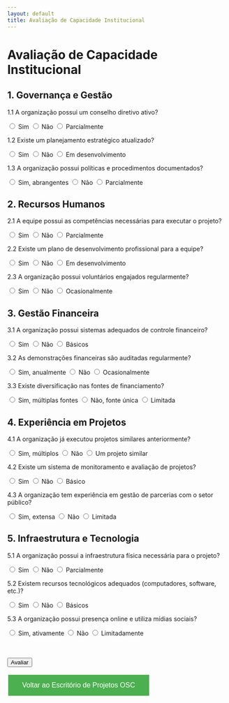 ```yaml
---
layout: default
title: Avaliação de Capacidade Institucional
---
```


# Avaliação de Capacidade Institucional

<form id="avaliacaoForm">
  <h2>1. Governança e Gestão</h2>
  <p>1.1 A organização possui um conselho diretivo ativo?</p>
  <input type="radio" name="q1_1" value="2"> Sim
  <input type="radio" name="q1_1" value="0"> Não
  <input type="radio" name="q1_1" value="1"> Parcialmente

  <p>1.2 Existe um planejamento estratégico atualizado?</p>
  <input type="radio" name="q1_2" value="2"> Sim
  <input type="radio" name="q1_2" value="0"> Não
  <input type="radio" name="q1_2" value="1"> Em desenvolvimento

  <p>1.3 A organização possui políticas e procedimentos documentados?</p>
  <input type="radio" name="q1_3" value="2"> Sim, abrangentes
  <input type="radio" name="q1_3" value="0"> Não
  <input type="radio" name="q1_3" value="1"> Parcialmente

  <h2>2. Recursos Humanos</h2>
  <p>2.1 A equipe possui as competências necessárias para executar o projeto?</p>
  <input type="radio" name="q2_1" value="2"> Sim
  <input type="radio" name="q2_1" value="0"> Não
  <input type="radio" name="q2_1" value="1"> Parcialmente

  <p>2.2 Existe um plano de desenvolvimento profissional para a equipe?</p>
  <input type="radio" name="q2_2" value="2"> Sim
  <input type="radio" name="q2_2" value="0"> Não
  <input type="radio" name="q2_2" value="1"> Em desenvolvimento

  <p>2.3 A organização possui voluntários engajados regularmente?</p>
  <input type="radio" name="q2_3" value="2"> Sim
  <input type="radio" name="q2_3" value="0"> Não
  <input type="radio" name="q2_3" value="1"> Ocasionalmente

  <h2>3. Gestão Financeira</h2>
  <p>3.1 A organização possui sistemas adequados de controle financeiro?</p>
  <input type="radio" name="q3_1" value="2"> Sim
  <input type="radio" name="q3_1" value="0"> Não
  <input type="radio" name="q3_1" value="1"> Básicos

  <p>3.2 As demonstrações financeiras são auditadas regularmente?</p>
  <input type="radio" name="q3_2" value="2"> Sim, anualmente
  <input type="radio" name="q3_2" value="0"> Não
  <input type="radio" name="q3_2" value="1"> Ocasionalmente

  <p>3.3 Existe diversificação nas fontes de financiamento?</p>
  <input type="radio" name="q3_3" value="2"> Sim, múltiplas fontes
  <input type="radio" name="q3_3" value="0"> Não, fonte única
  <input type="radio" name="q3_3" value="1"> Limitada

  <h2>4. Experiência em Projetos</h2>
  <p>4.1 A organização já executou projetos similares anteriormente?</p>
  <input type="radio" name="q4_1" value="2"> Sim, múltiplos
  <input type="radio" name="q4_1" value="0"> Não
  <input type="radio" name="q4_1" value="1"> Um projeto similar

  <p>4.2 Existe um sistema de monitoramento e avaliação de projetos?</p>
  <input type="radio" name="q4_2" value="2"> Sim
  <input type="radio" name="q4_2" value="0"> Não
  <input type="radio" name="q4_2" value="1"> Básico

  <p>4.3 A organização tem experiência em gestão de parcerias com o setor público?</p>
  <input type="radio" name="q4_3" value="2"> Sim, extensa
  <input type="radio" name="q4_3" value="0"> Não
  <input type="radio" name="q4_3" value="1"> Limitada

  <h2>5. Infraestrutura e Tecnologia</h2>
  <p>5.1 A organização possui a infraestrutura física necessária para o projeto?</p>
  <input type="radio" name="q5_1" value="2"> Sim
  <input type="radio" name="q5_1" value="0"> Não
  <input type="radio" name="q5_1" value="1"> Parcialmente

  <p>5.2 Existem recursos tecnológicos adequados (computadores, software, etc.)?</p>
  <input type="radio" name="q5_2" value="2"> Sim
  <input type="radio" name="q5_2" value="0"> Não
  <input type="radio" name="q5_2" value="1"> Básicos

  <p>5.3 A organização possui presença online e utiliza mídias sociais?</p>
  <input type="radio" name="q5_3" value="2"> Sim, ativamente
  <input type="radio" name="q5_3" value="0"> Não
  <input type="radio" name="q5_3" value="1"> Limitadamente

  <br><br>
  <button type="button" onclick="avaliarCapacidade()">Avaliar</button>
</form>

<div id="resultado" style="display:none;">
  <h2>Resultado da Avaliação</h2>
  <p id="pontuacao"></p>
  <p id="recomendacao"></p>
</div>

<script>
function avaliarCapacidade() {
  var pontos = 0;
  var total = 15; // Total de perguntas
  var respondidas = 0;

  for (var i = 1; i <= 5; i++) {
    for (var j = 1; j <= 3; j++) {
      var resposta = document.querySelector('input[name="q'+i+'_'+j+'"]:checked');
      if (resposta) {
        respondidas++;
        pontos += parseInt(resposta.value);
      }
    }
  }

  if (respondidas < total) {
    alert("Por favor, responda todas as " + total + " perguntas.");
    return;
  }

  var percentual = (pontos / (total * 2)) * 100;
  var resultado = document.getElementById('resultado');
  var pontuacao = document.getElementById('pontuacao');
  var recomendacao = document.getElementById('recomendacao');

  pontuacao.innerHTML = "Sua pontuação: " + percentual.toFixed(2) + "%";

  if (percentual >= 80) {
    recomendacao.innerHTML = "Sua organização demonstra uma forte capacidade institucional. Está bem posicionada para executar projetos complexos e parcerias com o setor público.";
  } else if (percentual >= 60) {
    recomendacao.innerHTML = "Sua organização tem uma boa base, mas há áreas que podem ser fortalecidas. Considere desenvolver capacidades específicas relacionadas às áreas com pontuação mais baixa.";
  } else if (percentual >= 40) {
    recomendacao.innerHTML = "Sua organização tem potencial, mas precisa de desenvolvimento significativo em várias áreas. Recomenda-se focar no fortalecimento institucional antes de assumir projetos complexos.";
  } else {
    recomendacao.innerHTML = "Sua organização está em estágio inicial de desenvolvimento institucional. É altamente recomendável investir em capacitação e estruturação antes de buscar parcerias complexas ou projetos de grande escala.";
  }

  resultado.style.display = 'block';
}
</script>

[<button style="background-color: #4CAF50; border: none; color: white; padding: 15px 32px; text-align: center; text-decoration: none; display: inline-block; font-size: 16px; margin: 4px 2px; cursor: pointer;">Voltar ao Escritório de Projetos OSC</button>](../)
